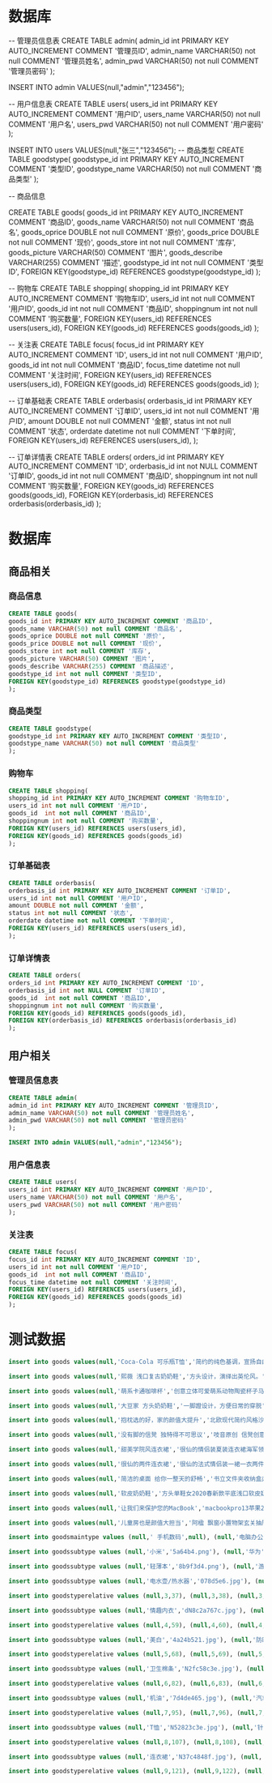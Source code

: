 # 数据库

-- 管理员信息表
CREATE TABLE admin(
admin_id int PRIMARY KEY AUTO_INCREMENT COMMENT '管理员ID',
admin_name VARCHAR(50) not null COMMENT '管理员姓名',
admin_pwd VARCHAR(50) not null COMMENT '管理员密码'
);

INSERT INTO admin VALUES(null,"admin","123456");


-- 用户信息表
CREATE TABLE users(
users_id int PRIMARY KEY AUTO_INCREMENT COMMENT '用户ID',
users_name VARCHAR(50) not null COMMENT '用户名',
users_pwd VARCHAR(50) not null COMMENT '用户密码'
);

INSERT INTO users VALUES(null,"张三","123456");
-- 商品类型
CREATE TABLE goodstype(
goodstype_id int PRIMARY KEY AUTO_INCREMENT COMMENT '类型ID',
goodstype_name VARCHAR(50) not null COMMENT '商品类型'
);


-- 商品信息

CREATE TABLE goods(
goods_id int PRIMARY KEY AUTO_INCREMENT COMMENT '商品ID',
goods_name VARCHAR(50) not null COMMENT '商品名',
goods_oprice DOUBLE not null COMMENT '原价',
goods_price DOUBLE not null COMMENT '现价',
goods_store int not null COMMENT '库存',
goods_picture VARCHAR(50) COMMENT '图片',
goods_describe VARCHAR(255) COMMENT '描述',
goodstype_id int not null COMMENT '类型ID',
FOREIGN KEY(goodstype_id) REFERENCES goodstype(goodstype_id)
);

-- 购物车
CREATE TABLE shopping(
shopping_id int PRIMARY KEY AUTO_INCREMENT COMMENT '购物车ID',
users_id int not null COMMENT '用户ID',
goods_id  int not null COMMENT '商品ID',
shoppingnum int not null COMMENT '购买数量',
FOREIGN KEY(users_id) REFERENCES users(users_id),
FOREIGN KEY(goods_id) REFERENCES goods(goods_id)
);


-- 关注表
CREATE TABLE focus(
focus_id int PRIMARY KEY AUTO_INCREMENT COMMENT 'ID',
users_id int not null COMMENT '用户ID',
goods_id  int not null COMMENT '商品ID',
focus_time datetime not null COMMENT '关注时间',
FOREIGN KEY(users_id) REFERENCES users(users_id),
FOREIGN KEY(goods_id) REFERENCES goods(goods_id)
);

-- 订单基础表
CREATE TABLE orderbasis(
orderbasis_id int PRIMARY KEY AUTO_INCREMENT COMMENT '订单ID',
users_id int not null COMMENT '用户ID',
amount DOUBLE not null COMMENT '金额',
status int not null COMMENT '状态',
orderdate datetime not null COMMENT '下单时间',
FOREIGN KEY(users_id) REFERENCES users(users_id),
);

-- 订单详情表
CREATE TABLE orders(
orders_id int PRIMARY KEY AUTO_INCREMENT COMMENT 'ID',
orderbasis_id int not NULL COMMENT '订单ID',
goods_id  int not null COMMENT '商品ID',
shoppingnum int not null COMMENT '购买数量',
FOREIGN KEY(goods_id) REFERENCES goods(goods_id),
FOREIGN KEY(orderbasis_id) REFERENCES orderbasis(orderbasis_id)
);




# 数据库

## 商品相关


### 商品信息

```sql
CREATE TABLE goods(
goods_id int PRIMARY KEY AUTO_INCREMENT COMMENT '商品ID',
goods_name VARCHAR(50) not null COMMENT '商品名',
goods_oprice DOUBLE not null COMMENT '原价',
goods_price DOUBLE not null COMMENT '现价',
goods_store int not null COMMENT '库存',
goods_picture VARCHAR(50) COMMENT '图片',
goods_describe VARCHAR(255) COMMENT '商品描述',
goodstype_id int not null COMMENT '类型ID',
FOREIGN KEY(goodstype_id) REFERENCES goodstype(goodstype_id)
);
```


### 商品类型

```sql
CREATE TABLE goodstype(
goodstype_id int PRIMARY KEY AUTO_INCREMENT COMMENT '类型ID',
goodstype_name VARCHAR(50) not null COMMENT '商品类型'
);
```


### 购物车

```sql
CREATE TABLE shopping(
shopping_id int PRIMARY KEY AUTO_INCREMENT COMMENT '购物车ID',
users_id int not null COMMENT '用户ID',
goods_id  int not null COMMENT '商品ID',
shoppingnum int not null COMMENT '购买数量',
FOREIGN KEY(users_id) REFERENCES users(users_id),
FOREIGN KEY(goods_id) REFERENCES goods(goods_id)
);
```


### 订单基础表

```sql
CREATE TABLE orderbasis(
orderbasis_id int PRIMARY KEY AUTO_INCREMENT COMMENT '订单ID',
users_id int not null COMMENT '用户ID',
amount DOUBLE not null COMMENT '金额',
status int not null COMMENT '状态',
orderdate datetime not null COMMENT '下单时间',
FOREIGN KEY(users_id) REFERENCES users(users_id),
);
```

### 订单详情表

```sql
CREATE TABLE orders(
orders_id int PRIMARY KEY AUTO_INCREMENT COMMENT 'ID',
orderbasis_id int not NULL COMMENT '订单ID',
goods_id  int not null COMMENT '商品ID',
shoppingnum int not null COMMENT '购买数量',
FOREIGN KEY(goods_id) REFERENCES goods(goods_id),
FOREIGN KEY(orderbasis_id) REFERENCES orderbasis(orderbasis_id)
);
```

## 用户相关


### 管理员信息表

```sql
CREATE TABLE admin(
admin_id int PRIMARY KEY AUTO_INCREMENT COMMENT '管理员ID',
admin_name VARCHAR(50) not null COMMENT '管理员姓名',
admin_pwd VARCHAR(50) not null COMMENT '管理员密码'
);

INSERT INTO admin VALUES(null,"admin","123456");
```


### 用户信息表

```sql
CREATE TABLE users(
users_id int PRIMARY KEY AUTO_INCREMENT COMMENT '用户ID',
users_name VARCHAR(50) not null COMMENT '用户名',
users_pwd VARCHAR(50) not null COMMENT '用户密码'
);
```


### 关注表

```sql
CREATE TABLE focus(
focus_id int PRIMARY KEY AUTO_INCREMENT COMMENT 'ID',
users_id int not null COMMENT '用户ID',
goods_id  int not null COMMENT '商品ID',
focus_time datetime not null COMMENT '关注时间',
FOREIGN KEY(users_id) REFERENCES users(users_id),
FOREIGN KEY(goods_id) REFERENCES goods(goods_id)
);
```



# 测试数据



```sql
insert into goods values(null,'Coca-Cola 可乐瓶T恤','简约的纯色基调，宣扬自由轻松的休闲氛围。',340.00,5,'TB2y.jpg','等一下再写',1);

insert into goods values(null,'熙薇 浅口复古奶奶鞋','方头设计，演绎出英伦风。',340.00,5,'O1CN01.jpg','等一下再写',1);

insert into goods values(null,'萌系卡通咖啡杯','创意立体可爱萌系动物陶瓷杯子马克杯带盖勺牛奶杯情侣茶水咖啡杯',340.00,5,'TB2jfzp.webp','等一下再写',1);

insert into goods values(null,'大豆家 方头奶奶鞋','一脚蹬设计，方便日常的穿脱',340.00,5,'TB2TF0.webp','等一下再写',1);

insert into goods values(null,'抱枕选的好，家的颜值大提升','北欧现代简约风格沙发靠垫办公室抱枕床头靠枕汽车靠包大靠背腰枕',340.00,5,'TB2YJV.webp','等一下再写',1);

insert into goods values(null,'没有脚的信凳 独特得不可思议','吱音原创 信凳创意北欧设计水曲柳全实木矮凳子家具个性板凳',340.00,5,'TB2ASA.webp','等一下再写',1);

insert into goods values(null,'甜美学院风连衣裙','很仙的情侣装夏装连衣裙海军领甜美学院风短袖上衣学生套装班服潮',340.00,5,'O1CN01NS.jpg','等一下再写',1);

insert into goods values(null,'很仙的两件连衣裙','很仙的法式情侣装一裙一衣两件夏季同色系露肩连衣裙2020新款裙子',340.00,5,'O1CN01k.jpg','等一下再写',1);

insert into goods values(null,'简洁的桌面 给你一整天的舒畅','书立文件夹收纳盒办公桌书本收纳资料桌面文件框学生宿舍神器',340.00,5,'TB21yFr.webp','等一下再写',1);

insert into goods values(null,'软皮奶奶鞋','方头单鞋女2020春新款平底浅口软皮奶奶鞋',340.00,5,'O1CN01j.webp','等一下再写',1);

insert into goods values(null,'让我们来保护您的MacBook','macbookpro13苹果2020笔记本11电脑air13.3外壳12配件15保护壳mac',340.00,5,'TB1G7G.webp','等一下再写',1);

insert into goods values(null,'儿童房也是颜值大担当','阿楹 飘窗小置物架玄关抽屉柜 ins实木北欧儿童房整理桌面收纳盒',340.00,5,'TB2Mk2.webp','等一下再写',1);

insert into goodsmaintype values (null,' 手机数码',null), (null,'电脑办公',null), (null,'家用电器',null), (null,'计生情趣',null), (null,'美妆护肤',null), (null,'个护清洗',null), (null,'汽车生活',null), (null,'京东',null), (null,'男装',null), (null,'女装',null), (null,'男鞋',null), (null,'女装',null), (null,'女鞋',null), (null,'母婴童装',null), (null,'图书音像',null), (null,'运动户外',null), (null,'内衣配>饰',null), (null,'食品生鲜',null), (null,'酒水饮料',null), (null,'家具家装',null), (null,'家居厨具',null), (null,'箱包手装',null);

insert into goodssubtype values (null,'小米','5a64b4.png'), (null,'华为','6e136.jpg'), (null,'荣耀','92jfwnf.jpg'), (null,'Apple','e73077.jpg'), (null,'vivo','f0179e0.png'), (null,'OPPO','bbbd9fb.png'), (null,'魅族','eca33c.jpg'), (null,'三星','6dfd03.png'), (null,'一加','14307e.jpg'), (null,'360','ac7677e.jpg'), (null,'锤子','af0738.jpg'), (null,'努比亚','d36d47.jpg');

insert into goodssubtype values (null,'轻薄本','8b9f3d4.png'), (null,'游戏本','561fea.png'), (null,'机械键盘','406a15.jpg'), (null,'组装电脑','07b12f0c.jpg'), (null,'移动硬盘','740c051.jpg'), (null,'显卡','79b4e4.jpg'), (null,'游戏台式机','1b7264.jpg'), (null,'家用打印机','f6ffa5e.jpg'), (null,'吃鸡装备','2f87411.jpg'), (null,'曲屏显示器','c95373.jpg'), (null,'投影机','a74bc3.jpg'), (null,'日本文具','c6ce6f5.jpg'), (null,'笔记本电脑','ab8a3a6.jpg'), (null,'平板电脑','85e503.jpg'), (null,'一体机','a93f7a9.jpg'), (null,'台式机','a3bed32.jpg'), (null,'笔记本配件','25c264a.jpg'), (null,'游戏台式机','f6918c9e.jpg'), (null,'商用台式机','820f6506.jpg'), (null,'游戏本','14214c4f.jpg'), (null,'平板电脑配件','0418625.jpg'), (null,'轻薄本','Nf77d9f6c.jpg'), (null,'二台一平板','N89330bb3.jpg'), (null,'服务器/工作站','1Nf71bb1a4.jpg');

insert into goodssubtype values (null,'电水壶/热水器','078d5e6.jpg'), (null,'电压力锅','N905aaf4c.jpg'), (null,'电饭煲','Nea1d3f59.jpg'), (null,'电磁炉','N56abbe6e.jpg'), (null,'微波炉','N50016f64.jpg'), (null,'电饼铛','Nf7957b34.jpg'), (null,'豆浆机','Nc4c681fb.jpg'), (null,'多用途锅','cN019c7fda.jpg'), (null,'料理机','Nb9978251.jpg'), (null,'榨汁机/原汗机','N9756f6e5.jpg'), (null,'电烤箱','N9c125c81.jpg'), (null,'养生壶/煎药壶','Nd140f4e3.jpg'), (null,'电炖锅','Nf7647558.jpg'), (null,'电烧烤炉','N8a775fab.jpg'), (null,'面包机','aNde6af185.jpg'), (null,'咖啡机','N6ea88eba.jpg'), (null,'煮蛋器','Nbb40dec0.jpg'), (null,'电热饭盒','b5ea6a23.jpg'), (null,'面条机','N052e26a3.jpg'), (null,'酸奶机','N2f022a90.jpg'), (null,'空气炸锅','Nc9df1b71.jpg'), (null,'蔬果解毒机','N26b23a3a.jpg');

insert into goodstyperelative values (null,3,37), (null,3,38), (null,3,39), (null,3,40), (null,3,41), (null,3,42), (null,3,43), (null,3,44), (null,3,45), (null,3,46), (null,3,47), (null,3,48), (null,3,49), (null,3,50), (null,3,51), (null,3,52), (null,3,53), (null,3,54), (null,3,55), (null,3,56), (null,3,57), (null,3,58);

insert into goodssubtype values (null,'情趣内衣','dN8c2a767c.jpg'), (null,'避孕套','N13635e0b.jpg'), (null,'振动棒','N73ba4e26.jpg'), (null,'缩阴球','Neba3a5aa.jpg'), (null,'充气娃娃','eN06ceb604.jpg'), (null,'丝袜','N44b9f566.jpg'), (null,'吊带','Nb358db45.jpg'), (null,'连体衣','fN91da46b1.jpg'), (null,'角色扮演','Nc1e88220.jpg');

insert into goodstyperelative values (null,4,59), (null,4,60), (null,4,61), (null,4,62), (null,4,63), (null,4,64), (null,4,65), (null,4,66), (null,4,67);

insert into goodssubtype values (null,'美白','4a24b521.jpg'), (null,'防晒','da08084.jpg'), (null,'控油','N3add85ae.jpg'), (null,'明星同款面膜','48fa2317.jpg'), (null,'显白口红','5b10669e.jpg'), (null,'敏感肌','958dc424a.jpg'), (null,'卸妆','d1ac3072.jpg'), (null,'洁面','897f65d0.jpg'), (null,'爽肤水/化妆水','3d8b4c9.jpg'), (null,'眼霜','78b48547.jpg'), (null,'润唇膏','03fe5e9ef.jpg'), (null,'抗痘','d0e71275.jpg'), (null,'去黑头','Nc3b46f7b.jpg'), (null,'精华','N21358b6a.jpg');

insert into goodstyperelative values (null,5,68), (null,5,69), (null,5,70), (null,5,71), (null,5,72), (null,5,73), (null,5,74), (null,5,75), (null,5,76), (null,5,77), (null,5,78), (null,5,79), (null,5,80), (null,5,81);

insert into goodssubtype values (null,'卫生棉条','N2fc58c3e.jpg'), (null,'湿厕纸','a342fa77.jpg'), (null,'走珠/止汗露','Nfd44dcdd.jpg'), (null,'花露水','7ed9c341.jpg'), (null,'驱蚊用品','N9f7271c7.jpg'), (null,'本色纸','N18ed0cd5.jpg'), (null,'免洗洗手液','43e80da5.jpg'), (null,'进口卫生巾','N72fa8f49.jpg'), (null,'卫生护垫','Na79b47b4.jpg'), (null,'洗衣液','N5db3a834.jpg'), (null,'除菌液','N699a9345.jpg'), (null,'油污净','a1183476.jpg'), (null,'洁厕剂','Na5eec222.jpg');

insert into goodstyperelative values (null,6,82), (null,6,83), (null,6,84), (null,6,85), (null,6,86), (null,6,87), (null,6,88), (null,6,89), (null,6,90), (null,6,91), (null,6,92), (null,6,93), (null,6,94);

insert into goodssubtype values (null,'机油','7d4de465.jpg'), (null,'汽车坐垫','806b102c.jpg'), (null,'洗车水枪','62861b9b.jpg'), (null,'行车记录仪','Nb81047cc.jpg'), (null,'轮胎','e8ebee02.jpg'), (null,'应急救援','6N59344f7a.png'), (null,'汽车香水','2103e1ad.jpg'), (null,'挂件','14672d9f.jpg'), (null,'车贴','bf8afd0d.jpg'), (null,'功能小件','aNc332a72c.jpg'), (null,'车衣','N98fe0b9b.jpg'), (null,'底盘装甲','9101722c.jpg');

insert into goodstyperelative values (null,7,95), (null,7,96), (null,7,97), (null,7,98), (null,7,99), (null,7,100), (null,7,101), (null,7,102), (null,7,103), (null,7,104), (null,7,105), (null,7,106);

insert into goodssubtype values (null,'T恤','N52823c3e.jpg'), (null,'针织衫','48dc86e1.jpg'), (null,'衬衫','N48c68336.jpg'), (null,'卫衣','695a7262.jpg'), (null,'风衣','N63e76af2.jpg'), (null,'年仔裤','Nff658599.jpg'), (null,'体闲裤','N7374a31d.jpg'), (null,'夹克','ecd5bd0e.jpg'), (null,'单西','N0e69037f.jpg'), (null,'真皮外套','a5bdc629.jpg'), (null,'七分裤','84bc1bed.jpg'), (null,'阔腿裤','Nf537d6b0.jpg'), (null,'外套','Nb9312b61.jpg');

insert into goodstyperelative values (null,8,107), (null,8,108), (null,8,109), (null,8,110), (null,8,111), (null,8,112), (null,8,113), (null,8,114), (null,8,115), (null,8,116), (null,8,117), (null,8,118), (null,8,119);

insert into goodssubtype values (null,'连衣裙','N37c4848f.jpg'), (null,'衬衫','3834e3c9.jpg'), (null,'T恤','Ne1ec9fe8.jpg'), (null,'卫衣','25c9ddd.jpg'), (null,'短外套','c891be87.jpg'), (null,'雪纺衫','N205f4cc7.jpg'), (null,'字母T恤','cc01c1b5.jpg'), (null,'连帽卫衣','N8a66a14c.jpg'), (null,'半身裙','Nf3df9f87.jpg'), (null,'背带裙','Nca4b1172.jpg');

insert into goodstyperelative values (null,9,121), (null,9,122), (null,9,123), (null,9,124), (null,9,125), (null,9,126), (null,9,127), (null,9,128), (null,9,129);
```

